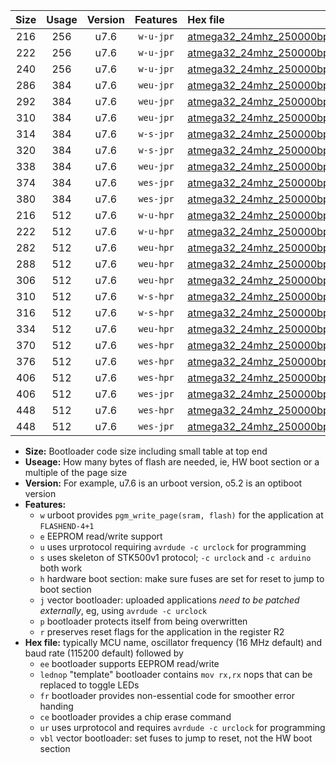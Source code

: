 |Size|Usage|Version|Features|Hex file|
|:-:|:-:|:-:|:-:|:--|
|216|256|u7.6|`w-u-jpr`|[atmega32_24mhz_250000bps_ur_vbl.hex](https://raw.githubusercontent.com/stefanrueger/urboot/main/atmega32_24mhz_250000bps_ur_vbl.hex)|
|222|256|u7.6|`w-u-jpr`|[atmega32_24mhz_250000bps_lednop_ur_vbl.hex](https://raw.githubusercontent.com/stefanrueger/urboot/main/atmega32_24mhz_250000bps_lednop_ur_vbl.hex)|
|240|256|u7.6|`w-u-jpr`|[atmega32_24mhz_250000bps_lednop_fr_ur_vbl.hex](https://raw.githubusercontent.com/stefanrueger/urboot/main/atmega32_24mhz_250000bps_lednop_fr_ur_vbl.hex)|
|286|384|u7.6|`weu-jpr`|[atmega32_24mhz_250000bps_ee_ur_vbl.hex](https://raw.githubusercontent.com/stefanrueger/urboot/main/atmega32_24mhz_250000bps_ee_ur_vbl.hex)|
|292|384|u7.6|`weu-jpr`|[atmega32_24mhz_250000bps_ee_lednop_ur_vbl.hex](https://raw.githubusercontent.com/stefanrueger/urboot/main/atmega32_24mhz_250000bps_ee_lednop_ur_vbl.hex)|
|310|384|u7.6|`weu-jpr`|[atmega32_24mhz_250000bps_ee_lednop_fr_ur_vbl.hex](https://raw.githubusercontent.com/stefanrueger/urboot/main/atmega32_24mhz_250000bps_ee_lednop_fr_ur_vbl.hex)|
|314|384|u7.6|`w-s-jpr`|[atmega32_24mhz_250000bps_vbl.hex](https://raw.githubusercontent.com/stefanrueger/urboot/main/atmega32_24mhz_250000bps_vbl.hex)|
|320|384|u7.6|`w-s-jpr`|[atmega32_24mhz_250000bps_lednop_vbl.hex](https://raw.githubusercontent.com/stefanrueger/urboot/main/atmega32_24mhz_250000bps_lednop_vbl.hex)|
|338|384|u7.6|`weu-jpr`|[atmega32_24mhz_250000bps_ee_lednop_fr_ce_ur_vbl.hex](https://raw.githubusercontent.com/stefanrueger/urboot/main/atmega32_24mhz_250000bps_ee_lednop_fr_ce_ur_vbl.hex)|
|374|384|u7.6|`wes-jpr`|[atmega32_24mhz_250000bps_ee_vbl.hex](https://raw.githubusercontent.com/stefanrueger/urboot/main/atmega32_24mhz_250000bps_ee_vbl.hex)|
|380|384|u7.6|`wes-jpr`|[atmega32_24mhz_250000bps_ee_lednop_vbl.hex](https://raw.githubusercontent.com/stefanrueger/urboot/main/atmega32_24mhz_250000bps_ee_lednop_vbl.hex)|
|216|512|u7.6|`w-u-hpr`|[atmega32_24mhz_250000bps_ur.hex](https://raw.githubusercontent.com/stefanrueger/urboot/main/atmega32_24mhz_250000bps_ur.hex)|
|222|512|u7.6|`w-u-hpr`|[atmega32_24mhz_250000bps_lednop_ur.hex](https://raw.githubusercontent.com/stefanrueger/urboot/main/atmega32_24mhz_250000bps_lednop_ur.hex)|
|282|512|u7.6|`weu-hpr`|[atmega32_24mhz_250000bps_ee_ur.hex](https://raw.githubusercontent.com/stefanrueger/urboot/main/atmega32_24mhz_250000bps_ee_ur.hex)|
|288|512|u7.6|`weu-hpr`|[atmega32_24mhz_250000bps_ee_lednop_ur.hex](https://raw.githubusercontent.com/stefanrueger/urboot/main/atmega32_24mhz_250000bps_ee_lednop_ur.hex)|
|306|512|u7.6|`weu-hpr`|[atmega32_24mhz_250000bps_ee_lednop_fr_ur.hex](https://raw.githubusercontent.com/stefanrueger/urboot/main/atmega32_24mhz_250000bps_ee_lednop_fr_ur.hex)|
|310|512|u7.6|`w-s-hpr`|[atmega32_24mhz_250000bps.hex](https://raw.githubusercontent.com/stefanrueger/urboot/main/atmega32_24mhz_250000bps.hex)|
|316|512|u7.6|`w-s-hpr`|[atmega32_24mhz_250000bps_lednop.hex](https://raw.githubusercontent.com/stefanrueger/urboot/main/atmega32_24mhz_250000bps_lednop.hex)|
|334|512|u7.6|`weu-hpr`|[atmega32_24mhz_250000bps_ee_lednop_fr_ce_ur.hex](https://raw.githubusercontent.com/stefanrueger/urboot/main/atmega32_24mhz_250000bps_ee_lednop_fr_ce_ur.hex)|
|370|512|u7.6|`wes-hpr`|[atmega32_24mhz_250000bps_ee.hex](https://raw.githubusercontent.com/stefanrueger/urboot/main/atmega32_24mhz_250000bps_ee.hex)|
|376|512|u7.6|`wes-hpr`|[atmega32_24mhz_250000bps_ee_lednop.hex](https://raw.githubusercontent.com/stefanrueger/urboot/main/atmega32_24mhz_250000bps_ee_lednop.hex)|
|406|512|u7.6|`wes-hpr`|[atmega32_24mhz_250000bps_ee_lednop_fr.hex](https://raw.githubusercontent.com/stefanrueger/urboot/main/atmega32_24mhz_250000bps_ee_lednop_fr.hex)|
|406|512|u7.6|`wes-jpr`|[atmega32_24mhz_250000bps_ee_lednop_fr_vbl.hex](https://raw.githubusercontent.com/stefanrueger/urboot/main/atmega32_24mhz_250000bps_ee_lednop_fr_vbl.hex)|
|448|512|u7.6|`wes-hpr`|[atmega32_24mhz_250000bps_ee_lednop_fr_ce.hex](https://raw.githubusercontent.com/stefanrueger/urboot/main/atmega32_24mhz_250000bps_ee_lednop_fr_ce.hex)|
|448|512|u7.6|`wes-jpr`|[atmega32_24mhz_250000bps_ee_lednop_fr_ce_vbl.hex](https://raw.githubusercontent.com/stefanrueger/urboot/main/atmega32_24mhz_250000bps_ee_lednop_fr_ce_vbl.hex)|

- **Size:** Bootloader code size including small table at top end
- **Useage:** How many bytes of flash are needed, ie, HW boot section or a multiple of the page size
- **Version:** For example, u7.6 is an urboot version, o5.2 is an optiboot version
- **Features:**
  + `w` urboot provides `pgm_write_page(sram, flash)` for the application at `FLASHEND-4+1`
  + `e` EEPROM read/write support
  + `u` uses urprotocol requiring `avrdude -c urclock` for programming
  + `s` uses skeleton of STK500v1 protocol; `-c urclock` and `-c arduino` both work
  + `h` hardware boot section: make sure fuses are set for reset to jump to boot section
  + `j` vector bootloader: uploaded applications *need to be patched externally*, eg, using `avrdude -c urclock`
  + `p` bootloader protects itself from being overwritten
  + `r` preserves reset flags for the application in the register R2
- **Hex file:** typically MCU name, oscillator frequency (16 MHz default) and baud rate (115200 default) followed by
  + `ee` bootloader supports EEPROM read/write
  + `lednop` "template" bootloader contains `mov rx,rx` nops that can be replaced to toggle LEDs
  + `fr` bootloader provides non-essential code for smoother error handing
  + `ce` bootloader provides a chip erase command
  + `ur` uses urprotocol and requires `avrdude -c urclock` for programming
  + `vbl` vector bootloader: set fuses to jump to reset, not the HW boot section
